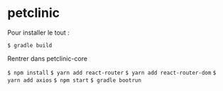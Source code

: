 # petclinic

Pour installer le tout : 

`$ gradle build`

Rentrer dans petclinic-core

`$ npm install`
`$ yarn add react-router`
`$ yarn add react-router-dom`
`$ yarn add axios`
`$ npm start`
`$ gradle bootrun`